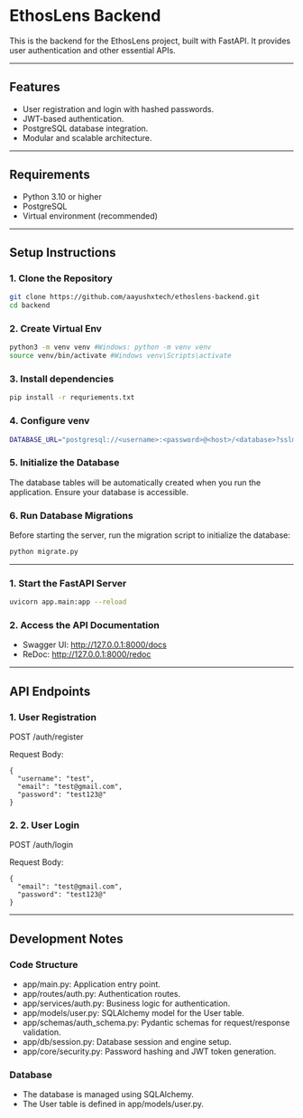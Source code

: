 # EthosLens Backend

This is the backend for the EthosLens project, built with FastAPI. It provides user authentication and other essential APIs.

---

## **Features**

- User registration and login with hashed passwords.
- JWT-based authentication.
- PostgreSQL database integration.
- Modular and scalable architecture.

---

## **Requirements**

- Python 3.10 or higher
- PostgreSQL
- Virtual environment (recommended)

---

## **Setup Instructions**

### 1. Clone the Repository

```bash
git clone https://github.com/aayushxtech/ethoslens-backend.git
cd backend
```

### 2. Create Virtual Env

```bash
python3 -m venv venv #Windows: python -m venv venv
source venv/bin/activate #Windows venv\Scripts\activate
```

### 3. Install dependencies

```bash
pip install -r requriements.txt
```

### 4. Configure venv

```bash
DATABASE_URL="postgresql://<username>:<password>@<host>/<database>?sslmode=require"
```

### 5. Initialize the Database

The database tables will be automatically created when you run the application. Ensure your database is accessible.

### 6. Run Database Migrations

Before starting the server, run the migration script to initialize the database:

```bash
python migrate.py
```

---

### 1. Start the FastAPI Server

```bash
uvicorn app.main:app --reload
```

### 2. Access the API Documentation

- Swagger UI: http://127.0.0.1:8000/docs
- ReDoc: http://127.0.0.1:8000/redoc

---

## API Endpoints

### 1. User Registration

POST /auth/register

Request Body:

```request
{
  "username": "test",
  "email": "test@gmail.com",
  "password": "test123@"
}
```

### 2. 2. User Login

POST /auth/login

Request Body:

```request
{
  "email": "test@gmail.com",
  "password": "test123@"
}
```

---

## Development Notes

### Code Structure

- app/main.py: Application entry point.
- app/routes/auth.py: Authentication routes.
- app/services/auth.py: Business logic for authentication.
- app/models/user.py: SQLAlchemy model for the User table.
- app/schemas/auth_schema.py: Pydantic schemas for request/response validation.
- app/db/session.py: Database session and engine setup.
- app/core/security.py: Password hashing and JWT token generation.

### Database

- The database is managed using SQLAlchemy.
- The User table is defined in app/models/user.py.
